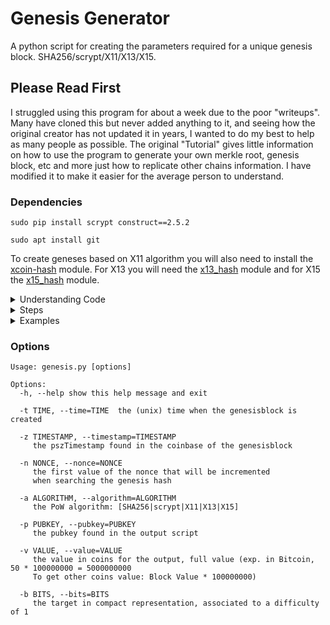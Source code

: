 # Genesis Generator
A python script for creating the parameters required for a unique genesis block. SHA256/scrypt/X11/X13/X15.
## Please Read First
I struggled using this program for about a week due to the poor "writeups". Many have cloned this but never added anything to it, and seeing how the original creator has not updated it in years, I wanted to do my best to help as many people as possible. The original "Tutorial" gives little information on how to use the program to generate your own merkle root, genesis block, etc and more just how to replicate other chains information. I have modified it to make it easier for the average person to understand.

### Dependencies
    sudo pip install scrypt construct==2.5.2
    
```
sudo apt install git
```

To create geneses based on X11 algorithm you will also need to install the [xcoin-hash](https://github.com/lhartikk/xcoin-hash) module. 
For X13 you will need the [x13_hash](https://github.com/sherlockcoin/X13-PythonHash) module and for X15 the [x15_hash](https://github.com/minings/x15_hash) module.

<details><summary>Understanding Code</summary>
<p>
    
Something not mentioned anywhere except in the code, is that there are defaults set, so if an item is left blank, the code will default to: 

The message in your genesis block, can be changed to anything. Many coins use a news article that was influential during that time.
```
"-z", "--timestamp", dest="timestamp", default="The Times 03/Jan/2009 Chancellor on brink of second bailout for banks",
```
nonce is an abbreviation for "number only used once, it is the number that blockchain miners are solving to receive the block reward.
```
"-n", "--nonce", dest="nonce", default=0,
```
Makes default algorithm SHA256, which is for Bitcoin
```
"-a", "--algorithm", dest="algorithm", default="SHA256",
```
Sets Public key to a random key without knowing private key
```
"-p", "--pubkey", dest="pubkey", default="04678afdb0fe5548271967f1a67130b7105cd6a828e03909a67962e0ea1f61deb649f6bc3f4cef38c4f35504e51ec112de5c384df7ba0b8d578a4c702b6bf11d5f",
```
This is the last value in your src/chainparams.cpp file looking at the CreateGenesisBlocks section. Take the "50 * COIN" value, 

50 * 100000000 = 5000000000. This is the output for the genesis block, It's best to leave it default just for ease of use 
```
"-v", "--value", dest="value", default=5000000000,
```
All except bits (-b) include a default in code but the bits will default to 0x1e0ffff0 which is the lowest difficulty for the genesis block

</p>
</details>

<details><summary>Steps</summary>
<p>
    
## 1. Generate a Private and Public Key
You will need a few things, first you need to generate a Private key and use that to generate a Public key. You can use many programs to do this, just make sure you are not using an online generator. That may put your project at risk if they log the private keys. Use something local, you can run the command: 
```
openssl rand -hex 32 
``` 
which will output a secure 32-bit private key, which can be used to generate a public key with: 

[blockchain-dev-tools](https://github.com/JBaczuk/blockchain-dev-tools) with command ```./pubkey.py -u YOUR PRIVATE KEY```

You must define "COIN" with two commands, ```COIN=examplecoin``` and ```export COIN```
    
## 2. Download Repo and Prepare Command
On your Desktop,
```
git clone https://github.com/chrisbagsrocks/Genesis-Generator.git && cd Genesis-Generator
```
Now that we are in the directory, we need to prepare the command to find our parameters. An important thing to note is the difference in ```"``` vs ```“```. Very similar parenthesis, but ```“``` causes errors and ```"``` will allow you to put your full pszTimestamp.

At the bottom of the Examples tab, it includes 2 examples on what it SHOULD look like. Before starting you will need to know:
	
Algorithm (-a) - [SHA256|scrypt|X11|X13|X15]
	
pszTimestamp(-z) - Piece of text that is used in Genesis Block
	
pubkey (-p) Generated in Step 1, should be 130 characters long.
	
time (-t) Epoch Time can be calculated with command ```date +%s``` or [Epoch Converter](https://www.epochconverter.com/)

</p>
</details>

<details><summary>Examples</summary>
<p>
    
### Examples
Create the original genesis hash found in Bitcoin

    python genesis.py -z "The Times 03/Jan/2009 Chancellor on brink of second bailout for banks" -n 2083236893 -t 1231006505
Output:

    algorithm: sha256
    merkle hash: 4a5e1e4baab89f3a32518a88c31bc87f618f76673e2cc77ab2127b7afdeda33b
    pszTimestamp: The Times 03/Jan/2009 Chancellor on brink of second bailout for banks
    pubkey: 04678afdb0fe5548271967f1a67130b7105cd6a828e03909a67962e0ea1f61deb649f6bc3f4cef38c4f35504e51ec112de5c384df7ba0b8d578a4c702b6bf11d5f
    time: 1231006505
    bits: 0x1d00ffff
    Searching for genesis hash..
    genesis hash found!
    nonce: 2083236893
    genesis hash: 000000000019d6689c085ae165831e934ff763ae46a2a6c172b3f1b60a8ce26f
Create the regtest genesis hash found in Bitcoin

    python genesis.py -z "The Times 03/Jan/2009 Chancellor on brink of second bailout for banks" -n 2 -t 1296688602 -b 0x207fffff

Create the original genesis hash found in Litecoin

    python genesis.py -a scrypt -z "NY Times 05/Oct/2011 Steve Jobs, Apple’s Visionary, Dies at 56" -p "040184710fa689ad5023690c80f3a49c8f13f8d45b8c857fbcbc8bc4a8e4d3eb4b10f4d4604fa08dce601aaf0f470216fe1b51850b4acf21b179c45070ac7b03a9" -t 1317972665 -n 2084524493
    
Create a unique genesis hash with custom pszTimestamp

    python genesis.py -a scrypt -z "Time flies like an arrow. Fruit flies like a banana."
    
Create the original genesis hash found in DarkCoin. (requires [xcoin-hash](https://github.com/lhartikk/xcoin-hash))

    python genesis.py -a X11 -z "Wired 09/Jan/2014 The Grand Experiment Goes Live: Overstock.com Is Now Accepting Bitcoins" -t 1317972665 -p "040184710fa689ad5023690c80f3a49c8f13f8d45b8c857fbcbc8bc4a8e4d3eb4b10f4d4604fa08dce601aaf0f470216fe1b51850b4acf21b179c45070ac7b03a9" -n 28917698 -t 1390095618 -v 5000000000

Create the original genesis hash found in HiroCoin (requires [xcoin-hash](https://github.com/lhartikk/xcoin-hash)).

    python genesis.py -a X11 -z "JapanToday 13/Mar/2014 Ways eyed to make planes easier to find in ocean" -p "040184710fa689ad5023690c80f3a49c8f13f8d45b8c857fbcbc8bc4a8e4d3eb4b10f4d4604fa08dce601aaf0f470216fe1b51850b4acf21b179c45070ac7b03a9" -n 1234746574 -t 1394723131 -v 40000000000

EXAMPLE BLANK
```    
python genesis.py -a ALGO -z “ARTICLE OR PHRASE” -p PUBKEY -t EPOCH TIME -b DIFFICULTY (-b optional, used for regtest primarily)
```
EXAMPLE FILLED
```    
python genesis.py -a scrypt -z “NY Times 01/Jan/2022 Stock Market Blah Blah Blah” -p 04c8da8cca440aad3dfe2bc8a30fd966df9bbcbda3c4da502aafc56ab089e1ddaa8bf08be60b834212cbbe2b9ddc4d7858798bc5a2c9a1cb494cfa31123962bc14 -t 1661722736 -b 0x207fffff
```
</p>
</details>

### Options
    Usage: genesis.py [options]
    
    Options:
      -h, --help show this help message and exit
      
      -t TIME, --time=TIME  the (unix) time when the genesisblock is created
      
      -z TIMESTAMP, --timestamp=TIMESTAMP
         the pszTimestamp found in the coinbase of the genesisblock
         
      -n NONCE, --nonce=NONCE
         the first value of the nonce that will be incremented
         when searching the genesis hash
         
      -a ALGORITHM, --algorithm=ALGORITHM
         the PoW algorithm: [SHA256|scrypt|X11|X13|X15]
         
      -p PUBKEY, --pubkey=PUBKEY
         the pubkey found in the output script
         
      -v VALUE, --value=VALUE
         the value in coins for the output, full value (exp. in Bitcoin, 50 * 100000000 = 5000000000 
         To get other coins value: Block Value * 100000000)
         
      -b BITS, --bits=BITS
         the target in compact representation, associated to a difficulty of 1


